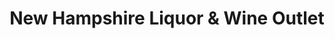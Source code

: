 ---
title: "New Hampshire Liquor & Wine Outlet"
url: /walpole/new-hampshire-liquor-and-wine-outlet/
shop: alcohol
---